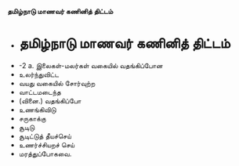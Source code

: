 **தமிழ்நாடு மாணவர் கணினித் திட்டம்**
- # தமிழ்நாடு மாணவர் கணினித் திட்டம்
- -2 a. இலைகள்-மலர்கள் வகையில் வதங்கிப்போன
- உலர்ந்துவிட்ட
- வயது வகையில் சோர்வுற்ற
- வாட்டமடைந்த
- (வினை.) வதங்கிப்போ
- உணங்கிவிடு
- சருகாக்கு
- சூடிடு
- சூடிட்டுத் தீயச்செய்
- உணர்ச்சியறச் செய்
- மரத்துப்போகவை.

